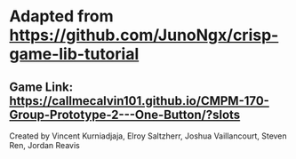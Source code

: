 # Adapted from https://github.com/JunoNgx/crisp-game-lib-tutorial
## Game Link: https://callmecalvin101.github.io/CMPM-170-Group-Prototype-2---One-Button/?slots

Created by Vincent Kurniadjaja, Elroy Saltzherr, Joshua Vaillancourt, Steven Ren, Jordan Reavis